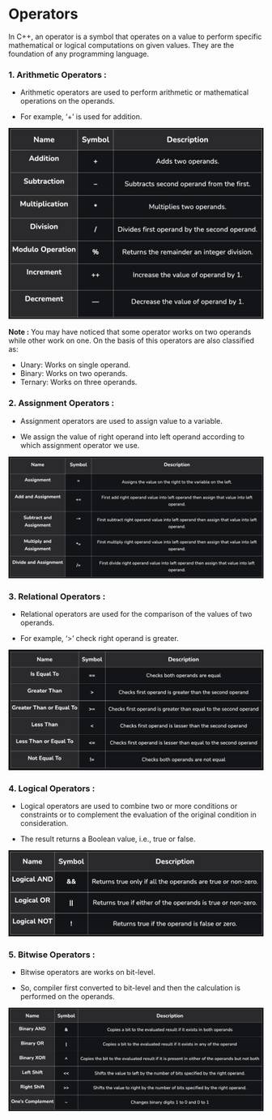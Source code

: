 # Operators 

In C++, an operator is a symbol that operates on a value to perform specific mathematical or logical computations on given values. They are the foundation of any programming language.

### 1. Arithmetic Operators : 

- Arithmetic operators are used to perform arithmetic or mathematical operations on the operands. 

- For example, ‘+’ is used for addition.

<img src="../assets/Pic-4.png" />

**Note :** You may have noticed that some operator works on two operands while other work on one. On the basis of this operators are also classified as:

- Unary: Works on single operand.
- Binary: Works on two operands.
- Ternary: Works on three operands.

### 2. Assignment Operators :

- Assignment operators are used to assign value to a variable. 

- We assign the value of right operand into left operand according to which assignment operator we use.  

<img src="../assets/Pic-5.png" />

### 3. Relational Operators :

- Relational operators are used for the comparison of the values of two operands. 

- For example, ‘>’ check right operand is greater.

<img src="../assets/Pic-6.png" />

### 4. Logical Operators :

- Logical operators are used to combine two or more conditions or constraints or to complement the evaluation of the original condition in consideration. 

- The result returns a Boolean value, i.e., true or false.

<img src="../assets/Pic-7.png" />

### 5. Bitwise Operators :

- Bitwise operators are works on bit-level. 

- So, compiler first converted to bit-level and then the calculation is performed on the operands.

<img src="../assets/Pic-8.png" />